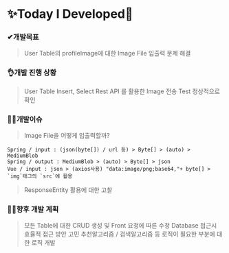 # ✨Today I Developed🤞



### ✔개발목표

> User Table의 profileImage에 대한 Image File 입출력 문제 해결



### 👌개발 진행 상황

> User Table Insert, Select Rest API 를 활용한 Image 전송 Test 정상적으로 확인



### 🤷‍♂️개발이슈

> Image File을 어떻게 입출력할까?

```
Spring / input : (json(byte[]) / url 등) > Byte[] > (auto) > MediumBlob
Spring / output : MediumBlob > (auto) > Byte[] > json
Vue / input : json > (axios사용) "data:image/png;base64,"+ byte[] > `img`태그의 `src`에 활용
```

> ResponseEntity 활용에 대한 고찰

### 🐱‍🚀향후 개발 계획

> 모든 Table에 대한 CRUD 생성 및 Front 요청에 따른 수정
> Database 접근시 효율적 접근 방안 고민
> 추천알고리즘 / 검색알고리즘 등 로직이 필요한 부분에 대한 로직 개발